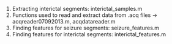 1. Extracting interictal segments: interictal_samples.m
2. Functions used to read and extract data from .acq files -> acqreader07092013.m, acqdatareader.m
3. Finding features for seizure segments: seizure_features.m
4. Finding features for interictal segments: interictal_features.m 
